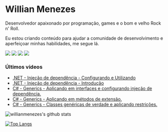 # Willian Menezes

Desenvolvedor apaixonado por programação, games e o bom e velho Rock n' Roll.

Eu estou criando conteúdo para ajudar a comunidade de desenvolvimento e aperfeiçoar minhas habilidades, me segue lá.

[![](https://img.shields.io/youtube/channel/subscribers/UC0Vo6yL26XaraIjak87jDww?label=YouTube&style=social)](https://www.youtube.com/channel/UC0Vo6yL26XaraIjak87jDww)
[![](https://img.shields.io/github/followers/willianmenezes?style=social)](https://github.com/willianmenezes)
[![](https://img.shields.io/twitter/url?label=Twitter&logo=Twitter&style=social&url=https%3A%2F%2Ftwitter.com%2Fwmscode)](https://twitter.com/wmscode)
[![](https://img.shields.io/twitter/url?label=Linkedin&logo=Linkedin&style=social&url=https://google.com)](https://www.linkedin.com/in/willian-menezes-9932b1b9/)

### Últimos vídeos

<!-- YOUTUBE:START -->
- [.NET - Injeção de dependência - Configurando e Utilizando](https://www.youtube.com/watch?v=W3CZNbvOGcw)
- [.NET - Injeção de dependência - Introdução](https://www.youtube.com/watch?v=GhSo7-ZhQe8)
- [C# - Generics - Aplicando em interfaces e configurando injeção de dependência.](https://www.youtube.com/watch?v=PcG-KDHpDSs)
- [C# - Generics - Aplicando em métodos de extensão.](https://www.youtube.com/watch?v=B9coF7-CJ6M)
- [C# - Generics - Classes genéricas de verdade e aplicando restrições.](https://www.youtube.com/watch?v=_KvUmQ5KYKc)
<!-- YOUTUBE:END -->

![willianmenezes's github stats](https://github-readme-stats.vercel.app/api?username=willianmenezes&theme=dark&show_icons=true)

[![Top Langs](https://github-readme-stats.vercel.app/api/top-langs/?username=willianmenezes&layout=compact&theme=dark)](https://github.com/anuraghazra/github-readme-stats)

